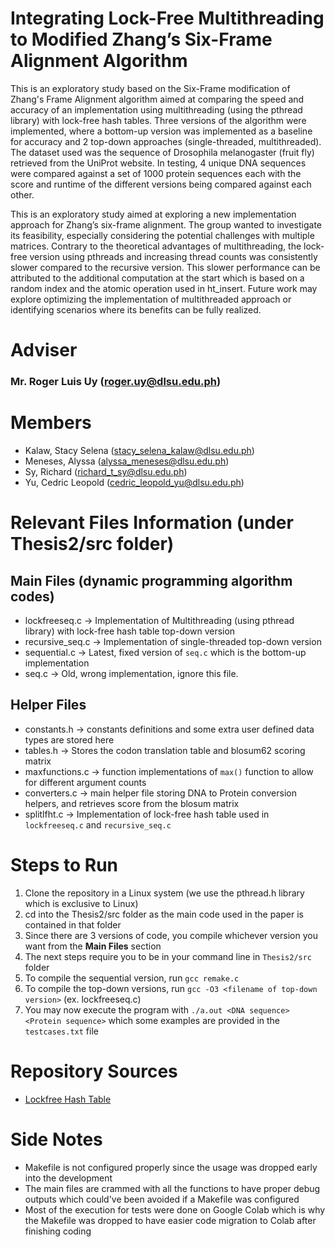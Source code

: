 # Integrating Lock-Free Multithreading to Modified Zhang’s Six-Frame Alignment Algorithm
This is an exploratory study based on the Six-Frame modification of Zhang's Frame Alignment algorithm aimed at comparing the speed and accuracy of an implementation using multithreading (using the pthread library) with lock-free hash tables. Three versions of the algorithm were implemented, where a bottom-up version was implemented as a baseline for accuracy and 2 top-down approaches (single-threaded, multithreaded). The dataset used was the sequence of Drosophila melanogaster (fruit fly) retrieved from the UniProt website. In testing, 4 unique DNA sequences were compared against a set of 1000 protein sequences each with the score and runtime of the different versions being compared against each other.

This is an exploratory study aimed at exploring a new implementation approach for Zhang’s six-frame alignment. The group wanted to investigate its feasibility, especially considering the potential challenges with multiple matrices. Contrary to the theoretical advantages of multithreading, the lock-free version using pthreads and increasing thread counts was consistently slower compared to the recursive version. This slower performance can be attributed to the additional computation at the start which is based on a random index and the atomic operation used in ht_insert. Future work may explore optimizing the implementation of multithreaded approach or identifying scenarios where its benefits can be fully realized.

# Adviser
### Mr. Roger Luis Uy (roger.uy@dlsu.edu.ph)

# Members
- Kalaw, Stacy Selena (stacy_selena_kalaw@dlsu.edu.ph)
- Meneses, Alyssa (alyssa_meneses@dlsu.edu.ph)
- Sy, Richard (richard_t_sy@dlsu.edu.ph)
- Yu, Cedric Leopold (cedric_leopold_yu@dlsu.edu.ph)

# Relevant Files Information (under Thesis2/src folder)
## Main Files (dynamic programming algorithm codes)
- lockfreeseq.c -> Implementation of Multithreading (using pthread library) with lock-free hash table top-down version
- recursive_seq.c -> Implementation of single-threaded top-down version
- sequential.c -> Latest, fixed version of `seq.c` which is the bottom-up implementation
- seq.c -> Old, wrong implementation, ignore this file.

## Helper Files
- constants.h -> constants definitions and some extra user defined data types are stored here
- tables.h -> Stores the codon translation table and blosum62 scoring matrix
- maxfunctions.c -> function implementations of `max()` function to allow for different argument counts
- converters.c -> main helper file storing DNA to Protein conversion helpers, and retrieves score from the blosum matrix
- splitlfht.c -> Implementation of lock-free hash table used in `lockfreeseq.c` and `recursive_seq.c`

# Steps to Run
1. Clone the repository in a Linux system (we use the pthread.h library which is exclusive to Linux)
2. cd into the Thesis2/src folder as the main code used in the paper is contained in that folder
3. Since there are 3 versions of code, you compile whichever version you want from the **Main Files** section
4. The next steps require you to be in your command line in `Thesis2/src` folder
5. To compile the sequential version, run `gcc remake.c`
6. To compile the top-down versions, run `gcc -O3 <filename of top-down version>` (ex. lockfreeseq.c)
7. You may now execute the program with `./a.out <DNA sequence> <Protein sequence>` which some examples are provided in the `testcases.txt` file

# Repository Sources
- [Lockfree Hash Table](https://github.com/stivalaa/paralleldp)

# Side Notes
- Makefile is not configured properly since the usage was dropped early into the development
- The main files are crammed with all the functions to have proper debug outputs which could've been avoided if a Makefile was configured
- Most of the execution for tests were done on Google Colab which is why the Makefile was dropped to have easier code migration to Colab after finishing coding